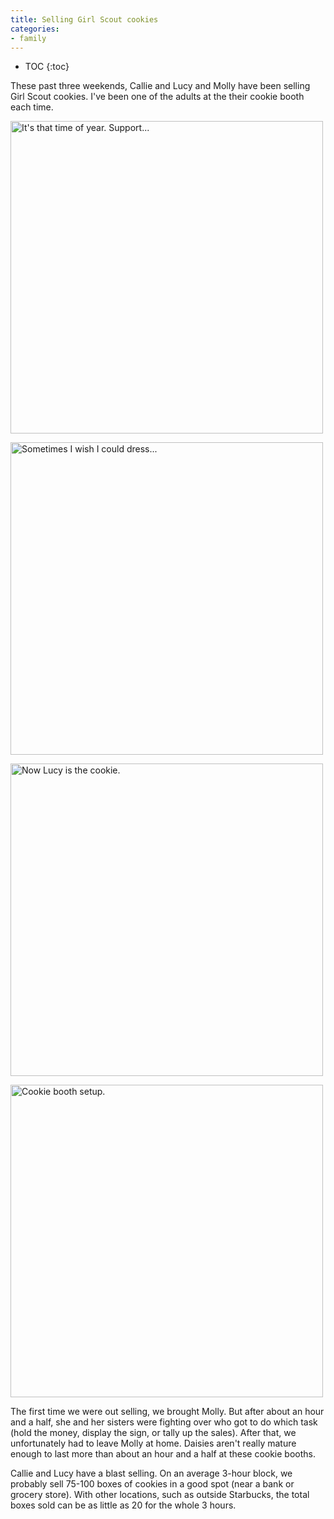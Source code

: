 ```yaml
---
title: Selling Girl Scout cookies
categories:
- family
---
```


* TOC
{:toc}

These past three weekends, Callie and Lucy and Molly have been selling Girl Scout cookies. I've been one of the adults at the their cookie booth each time.
<p>
<a data-flickr-embed="true"  href="https://www.flickr.com/photos/86824645@N00/25666745111/in/dateposted-public/" title="It&#x27;s that time of year. Support..."><img src="https://farm2.staticflickr.com/1686/25666745111_7dd5b7bbaf.jpg" width="500" height="500" alt="It&#x27;s that time of year. Support..."></a><script async src="//embedr.flickr.com/assets/client-code.js" charset="utf-8"></script>
</p>

<p>
<a data-flickr-embed="true"  href="https://www.flickr.com/photos/86824645@N00/25461163510/in/dateposted-public/" title="Sometimes I wish I could dress..."><img src="https://farm2.staticflickr.com/1562/25461163510_3e3c73c9dd.jpg" width="500" height="500" alt="Sometimes I wish I could dress..."></a><script async src="//embedr.flickr.com/assets/client-code.js" charset="utf-8"></script></p>

<p>
<a data-flickr-embed="true"  href="https://www.flickr.com/photos/86824645@N00/25131409444/in/dateposted-public/" title="Now Lucy is the cookie."><img src="https://farm2.staticflickr.com/1526/25131409444_ff75aa84ff.jpg" width="500" height="500" alt="Now Lucy is the cookie."></a><script async src="//embedr.flickr.com/assets/client-code.js" charset="utf-8"></script></p>

<p>
<a data-flickr-embed="true"  href="https://www.flickr.com/photos/86824645@N00/25131414984/in/dateposted-public/" title="Cookie booth setup."><img src="https://farm2.staticflickr.com/1571/25131414984_d12d447273.jpg" width="500" height="500" alt="Cookie booth setup."></a><script async src="//embedr.flickr.com/assets/client-code.js" charset="utf-8"></script></p>

The first time we were out selling, we brought Molly. But after about an hour and a half, she and her sisters were fighting over who got to do which task (hold the money, display the sign, or tally up the sales). After that, we unfortunately had to leave Molly at home. Daisies aren't really mature enough to last more than about an hour and a half at these cookie booths.

Callie and Lucy have a blast selling. On an average 3-hour block, we probably sell 75-100 boxes of cookies in a good spot (near a bank or grocery store). With other locations, such as outside Starbucks, the total boxes sold can be as little as 20 for the whole 3 hours.